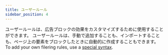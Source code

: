 ```yaml
---
title: ユーザールール
sidebar_position: 4
---
```


ユーザールールは、広告ブロックの効果をカスタマイズするために使用することができます。 ユーザールールは、手動で追加することも、インポートすることも、ページ上の要素をブロックしたときに自動的に作成することもできます。 To add your own filering rules, use a [special syntax](/general/ad-filtering/create-own-filters).
